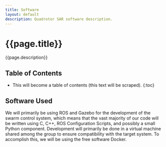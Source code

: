 ```yaml
---
title: Software
layout: default
description: Quadrotor SAR software description.
---
```


# {{page.title}}

{{page.description}}

## Table of Contents

* This will become a table of contents (this text will be scraped).
{:toc}

## Software Used

We will primarily be using ROS and Gazebo for the development of the swarm control system, which means that the vast majority of our code will be written using C, C++, ROS Configuration Scripts, and possibly a small Python component. Development will primarily be done in a virtual machine shared among the group to ensure compatibility with the target system. To accomplish this, we will be using the free software Docker.
